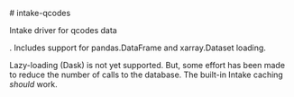﻿﻿# intake-qcodes

Intake driver for qcodes data. Includes support for pandas.DataFrame and xarray.Dataset loading.

Lazy-loading (Dask) is not yet supported. But, some effort has been made to reduce the number of calls to the database. The built-in Intake caching _should_ work.
